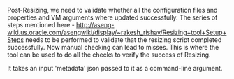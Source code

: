 
Post-Resizing, we need to validate whether all the configuration files and properties and VM arguments where updated successfully. The series of steps mentioned here - http://aseng-wiki.us.oracle.com/asengwiki/display/~rakesh_rishav/Resizing+tool+Setup+Steps needs to be performed to validate that the resizing script completed successfully. Now manual checking can lead to misses. This is where the tool can be used to do all the checks to verify the success of Resizing.

It takes an input 'metadata' json passed to it as a command-line argument.
